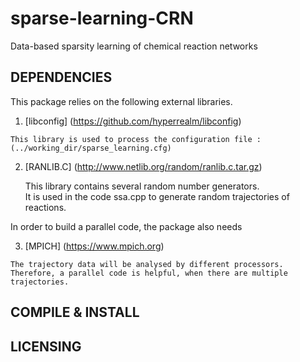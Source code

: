 # sparse-learning-CRN
Data-based sparsity learning of chemical reaction networks 


## DEPENDENCIES

This package relies on the following external libraries.
   
   1.	[libconfig] (https://github.com/hyperrealm/libconfig)

   	This library is used to process the configuration file :  (../working_dir/sparse_learning.cfg)

   2.	[RANLIB.C] (http://www.netlib.org/random/ranlib.c.tar.gz)

       	This library contains several random number generators. 	
       	It is used in the code ssa.cpp to generate random trajectories of reactions.

 In order to build a parallel code, the package also needs 
   
   3.  	[MPICH] (https://www.mpich.org)

	The trajectory data will be analysed by different processors. Therefore, a parallel code is helpful, when there are multiple trajectories.

## COMPILE & INSTALL

## LICENSING

